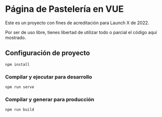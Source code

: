 # Página de Pastelería en VUE

Este es un proyecto con fines de acreditación para Launch X de 2022.

Por ser de uso libre, tienes libertad de utilizar todo o parcial el código aquí mostrado.

## Configuración de proyecto

```
npm install
```

### Compilar y ejecutar para desarrollo

```
npm run serve
```

### Compilar y generar para producción

```
npm run build
```
